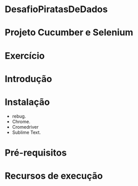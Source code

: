 # DesafioPiratasDeDados


# Projeto Cucumber e Selenium

# Exercício

# Introdução

# Instalação
 - rebug.
 - Chrome.
 - Cromedriver
 - Sublime Text.

# Pré-requisitos

# Recursos de execução

